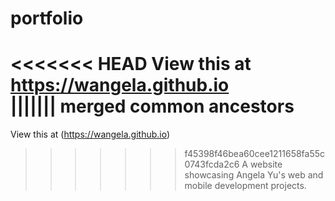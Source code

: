 # portfolio

<<<<<<< HEAD
View this at https://wangela.github.io<br>
||||||| merged common ancestors
=======
View this at (https://wangela.github.io)
>>>>>>> f45398f46bea60cee1211658fa55c0743fcda2c6
A website showcasing Angela Yu's web and mobile development projects.

